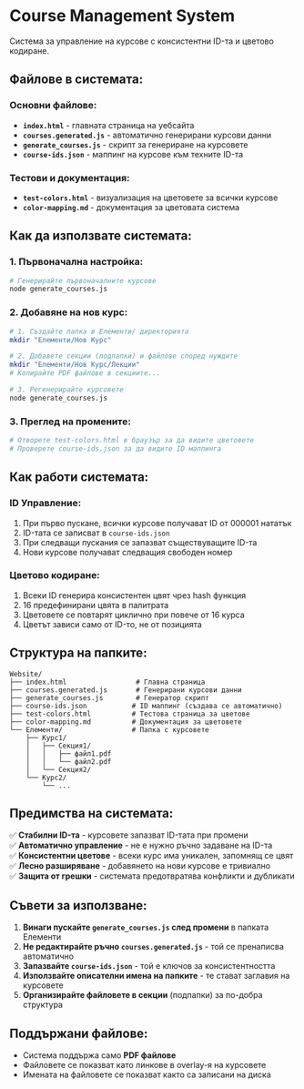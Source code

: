 # Course Management System

Система за управление на курсове с консистентни ID-та и цветово кодиране.

## Файлове в системата:

### Основни файлове:
- **`index.html`** - главната страница на уебсайта
- **`courses.generated.js`** - автоматично генерирани курсови данни
- **`generate_courses.js`** - скрипт за генериране на курсовете
- **`course-ids.json`** - маппинг на курсове към техните ID-та

### Тестови и документация:
- **`test-colors.html`** - визуализация на цветовете за всички курсове
- **`color-mapping.md`** - документация за цветовата система

## Как да използвате системата:

### 1. Първоначална настройка:
```bash
# Генерирайте първоначалните курсове
node generate_courses.js
```

### 2. Добавяне на нов курс:
```bash
# 1. Създайте папка в Елементи/ директорията
mkdir "Елементи/Нов Курс"

# 2. Добавете секции (подпапки) и файлове според нуждите
mkdir "Елементи/Нов Курс/Лекции"
# Копирайте PDF файлове в секциите...

# 3. Регенерирайте курсовете
node generate_courses.js
```

### 3. Преглед на промените:
```bash
# Отворете test-colors.html в браузър за да видите цветовете
# Проверете course-ids.json за да видите ID маппинга
```

## Как работи системата:

### ID Управление:
1. При първо пускане, всички курсове получават ID от 000001 нататък
2. ID-тата се записват в `course-ids.json`
3. При следващи пускания се запазват съществуващите ID-та
4. Нови курсове получават следващия свободен номер

### Цветово кодиране:
1. Всеки ID генерира консистентен цвят чрез hash функция
2. 16 предефинирани цвята в палитрата
3. Цветовете се повтарят циклично при повече от 16 курса
4. Цветът зависи само от ID-то, не от позицията

## Структура на папките:

```
Website/
├── index.html                 # Главна страница
├── courses.generated.js       # Генерирани курсови данни  
├── generate_courses.js        # Генератор скрипт
├── course-ids.json           # ID маппинг (създава се автоматично)
├── test-colors.html          # Тестова страница за цветове
├── color-mapping.md          # Документация за цветовете
└── Елементи/                 # Папка с курсовете
    ├── Курс1/
    │   ├── Секция1/
    │   │   ├── файл1.pdf
    │   │   └── файл2.pdf
    │   └── Секция2/
    └── Курс2/
        └── ...
```

## Предимства на системата:

✅ **Стабилни ID-та** - курсовете запазват ID-тата при промени  
✅ **Автоматично управление** - не е нужно ръчно задаване на ID-та  
✅ **Консистентни цветове** - всеки курс има уникален, запомнящ се цвят  
✅ **Лесно разширяване** - добавянето на нови курсове е тривиално  
✅ **Защита от грешки** - системата предотвратява конфликти и дубликати  

## Съвети за използване:

1. **Винаги пускайте `generate_courses.js` след промени** в папката Елементи
2. **Не редактирайте ръчно `courses.generated.js`** - той се пренаписва автоматично
3. **Запазвайте `course-ids.json`** - той е ключов за консистентността
4. **Използвайте описателни имена на папките** - те стават заглавия на курсовете
5. **Организирайте файловете в секции** (подпапки) за по-добра структура

## Поддържани файлове:

- Система поддържа само **PDF файлове**
- Файловете се показват като линкове в overlay-я на курсовете
- Имената на файловете се показват както са записани на диска